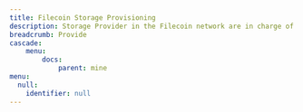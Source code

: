 ```yaml
---
title: Filecoin Storage Provisioning
description: Storage Provider in the Filecoin network are in charge of storing, providing content and issuing new blocks.
breadcrumb: Provide
cascade:
    menu:
        docs:
            parent: mine
menu:
  null:
    identifier: null
---
```


